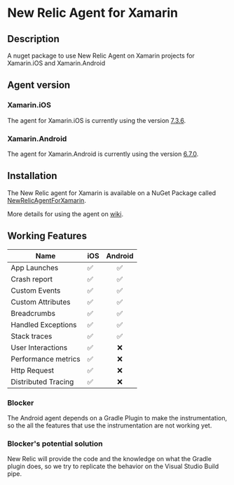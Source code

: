 # New Relic Agent for Xamarin

## Description

A nuget package to use New Relic Agent on Xamarin projects for Xamarin.iOS and Xamarin.Android

## Agent version
 ###  Xamarin.iOS
The agent for Xamarin.iOS is currently using the version [7.3.6](https://download.newrelic.com/ios_agent/NewRelic_XCFramework_Agent_7.3.6.zip). 

 ###  Xamarin.Android
The agent for Xamarin.Android is currently using the version [6.7.0](https://download.newrelic.com/android_agent/ant/NewRelic_Android_Agent_6.7.0.zip). 

## Installation

The New Relic agent for Xamarin is available on a NuGet Package called [NewRelicAgentForXamarin](https://www.nuget.org/packages/NewRelicAgentForXamarin/). 

More details for using the agent on [wiki](https://github.com/GlobalsoftWigilabs/xamarin-newrelic-bridge/blob/main/README.md). 


## Working Features

| Name                  | iOS    | Android |
|-----------------------|--------|:-------:|
| App Launches          |   ✅   |   ✅    |          
| Crash report          |   ✅   |   ✅    |
| Custom Events         |   ✅   |   ✅    |
| Custom Attributes     |   ✅   |   ✅    |
| Breadcrumbs           |   ✅   |   ✅    |
| Handled Exceptions    |   ✅   |   ✅    |
| Stack traces          |   ✅   |   ✅    |
| User Interactions     |   ✅   |   ❌    |
| Performance metrics   |   ✅   |   ❌    |
| Http Request          |   ✅   |   ❌    |
| Distributed Tracing   |   ✅   |   ❌    |

### Blocker
The Android agent depends on a Gradle Plugin to make the instrumentation, so the all the features that use the instrumentation are not working yet.

### Blocker's potential solution
New Relic will provide the code and the knowledge on what the Gradle plugin does, so we try to replicate the behavior on the Visual Studio Build pipe.
